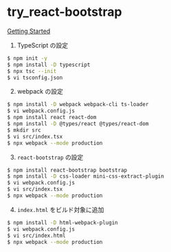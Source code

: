 # try_react-bootstrap

[Getting Started](https://react-bootstrap.github.io/getting-started/introduction)

1. TypeScript の設定

```bash
$ npm init -y
$ npm install -D typescript
$ npx tsc --init
$ vi tsconfig.json
```

2. webpack の設定

```bash
$ npm install -D webpack webpack-cli ts-loader
$ vi webpack.config.js
$ npm install react react-dom
$ npm install -D @types/react @types/react-dom
$ mkdir src
$ vi src/index.tsx
$ npx webpack --mode production
```

3. `react-bootstrap` の設定

```bash
$ npm install react-bootstrap bootstrap
$ npm install -D css-loader mini-css-extract-plugin
$ vi webpack.config.js
$ vi src/index.tsx
$ npx webpack --mode production
```

4. `index.html` をビルド対象に追加

```bash
$ npm install -D html-webpack-plugin
$ vi webpack.config.js
$ vi src/index.html
$ npx webpack --mode production
```
